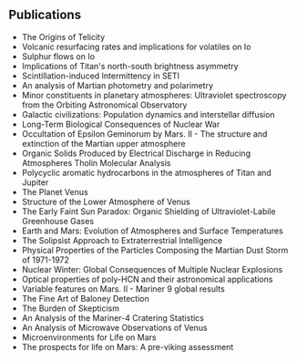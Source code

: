 <h2>Publications</h2>



<ul>

                             

 <li><a target="_blank" href="https://github.com/manjunath5496/Carl-Sagan-Papers/blob/main/c(1).pdf" style="text-decoration:none;">The Origins of Telicity</a></li>

 <li><a target="_blank" href="https://github.com/manjunath5496/Carl-Sagan-Papers/blob/main/c(2).pdf" style="text-decoration:none;">Volcanic resurfacing rates and implications
for volatiles on Io</a></li>

<li><a target="_blank" href="https://github.com/manjunath5496/Carl-Sagan-Papers/blob/main/c(3).pdf" style="text-decoration:none;">Sulphur flows on Io</a></li>
 <li><a target="_blank" href="https://github.com/manjunath5496/Carl-Sagan-Papers/blob/main/c(4).pdf" style="text-decoration:none;">Implications of Titan's north-south
brightness asymmetry</a></li>                              
<li><a target="_blank" href="https://github.com/manjunath5496/Carl-Sagan-Papers/blob/main/c(5).pdf" style="text-decoration:none;">Scintillation-induced Intermittency in SETI </a></li>
<li><a target="_blank" href="https://github.com/manjunath5496/Carl-Sagan-Papers/blob/main/c(6).pdf" style="text-decoration:none;">An analysis of Martian photometry and polarimetry</a></li>
 <li><a target="_blank" href="https://github.com/manjunath5496/Carl-Sagan-Papers/blob/main/c(7).pdf" style="text-decoration:none;">Minor constituents in planetary atmospheres: Ultraviolet spectroscopy from the Orbiting Astronomical Observatory</a></li>

 <li><a target="_blank" href="https://github.com/manjunath5496/Carl-Sagan-Papers/blob/main/c(8).pdf" style="text-decoration:none;">Galactic civilizations: Population dynamics and interstellar diffusion</a></li>
   <li><a target="_blank" href="https://github.com/manjunath5496/Carl-Sagan-Papers/blob/main/c(9).pdf" style="text-decoration:none;">Long-Term Biological Consequences of Nuclear War</a></li>
  
   
 <li><a target="_blank" href="https://github.com/manjunath5496/Carl-Sagan-Papers/blob/main/c(10).pdf" style="text-decoration:none;">Occultation of Epsilon Geminorum by Mars. II - The structure and extinction of the Martian upper atmosphere</a></li>                              
<li><a target="_blank" href="https://github.com/manjunath5496/Carl-Sagan-Papers/blob/main/c(11).pdf" style="text-decoration:none;">Organic Solids Produced by Electrical Discharge in Reducing Atmospheres Tholin Molecular Analysis</a></li>
<li><a target="_blank" href="https://github.com/manjunath5496/Carl-Sagan-Papers/blob/main/c(12).pdf" style="text-decoration:none;">Polycyclic aromatic hydrocarbons in the atmospheres of Titan and Jupiter</a></li>
<li><a target="_blank" href="https://github.com/manjunath5496/Carl-Sagan-Papers/blob/main/c(13).pdf" style="text-decoration:none;">The Planet Venus</a></li>

<li><a target="_blank" href="https://github.com/manjunath5496/Carl-Sagan-Papers/blob/main/c(14).pdf" style="text-decoration:none;">Structure of the Lower Atmosphere of Venus</a></li>
                              
<li><a target="_blank" href="https://github.com/manjunath5496/Carl-Sagan-Papers/blob/main/c(15).pdf" style="text-decoration:none;">The Early Faint Sun Paradox: Organic Shielding of Ultraviolet-Labile Greenhouse Gases</a></li>

<li><a target="_blank" href="https://github.com/manjunath5496/Carl-Sagan-Papers/blob/main/c(16).pdf" style="text-decoration:none;">Earth and Mars: Evolution of Atmospheres and Surface Temperatures</a></li>

  <li><a target="_blank" href="https://github.com/manjunath5496/Carl-Sagan-Papers/blob/main/c(17).pdf" style="text-decoration:none;">The Solipsist Approach to Extraterrestrial Intelligence</a></li>   
  
<li><a target="_blank" href="https://github.com/manjunath5496/Carl-Sagan-Papers/blob/main/c(18).pdf" style="text-decoration:none;">Physical Properties of the Particles Composing the Martian Dust Storm of 1971-1972</a></li> 

  
<li><a target="_blank" href="https://github.com/manjunath5496/Carl-Sagan-Papers/blob/main/c(19).pdf" style="text-decoration:none;">Nuclear Winter: Global Consequences of Multiple Nuclear Explosions</a></li> 

<li><a target="_blank" href="https://github.com/manjunath5496/Carl-Sagan-Papers/blob/main/c(20).pdf" style="text-decoration:none;">Optical properties of poly-HCN and their astronomical applications</a></li>

<li><a target="_blank" href="https://github.com/manjunath5496/Carl-Sagan-Papers/blob/main/c(21).pdf" style="text-decoration:none;">Variable features on Mars. II - Mariner 9 global results</a></li>
<li><a target="_blank" href="https://github.com/manjunath5496/Carl-Sagan-Papers/blob/main/c(22).pdf" style="text-decoration:none;">The Fine Art of Baloney Detection</a></li> 
 <li><a target="_blank" href="https://github.com/manjunath5496/Carl-Sagan-Papers/blob/main/c(23).pdf" style="text-decoration:none;">The Burden of Skepticism</a></li> 
 

   <li><a target="_blank" href="https://github.com/manjunath5496/Carl-Sagan-Papers/blob/main/c(24).pdf" style="text-decoration:none;">An Analysis of the Mariner-4 Cratering Statistics</a></li>
 
   <li><a target="_blank" href="https://github.com/manjunath5496/Carl-Sagan-Papers/blob/main/c(25).pdf" style="text-decoration:none;">An Analysis of Microwave Observations of Venus</a></li>                              
 <li><a target="_blank" href="https://github.com/manjunath5496/Carl-Sagan-Papers/blob/main/c(26).pdf" style="text-decoration:none;">Microenvironments for Life on Mars</a></li>
 <li><a target="_blank" href="https://github.com/manjunath5496/Carl-Sagan-Papers/blob/main/c(27).pdf" style="text-decoration:none;">
The prospects for life on Mars: A pre-viking assessment</a></li>
   
 </ul>
